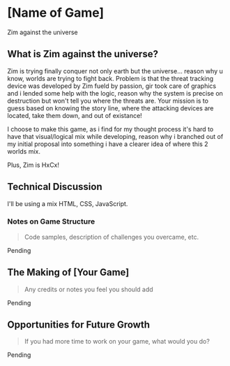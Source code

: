 # [Name of Game]

Zim against the universe

## What is Zim against the universe?

Zim is trying finally conquer not only earth but the universe... reason why u know, worlds are trying to fight back. Problem is that the threat tracking device was developed by Zim fueld by passion, gir took care of graphics and i lended some help with the logic, reason why the system is precise on destruction but won't tell you where the threats are. Your mission is to guess based on knowing the story line, where the attacking devices are located, take them down, and out of existance!

I choose to make this game, as i find for my thought process it's hard to have that visual/logical mix while developing, reason why i branched out of my initial proposal into something i have a clearer idea of where this 2 worlds mix.

Plus, Zim is HxCx!

## Technical Discussion

I'll be using a mix HTML, CSS, JavaScript.

### Notes on Game Structure

> Code samples, description of challenges you overcame, etc.

Pending

## The Making of [Your Game]

> Any credits or notes you feel you should add

Pending

## Opportunities for Future Growth

> If you had more time to work on your game, what would you do?

Pending
